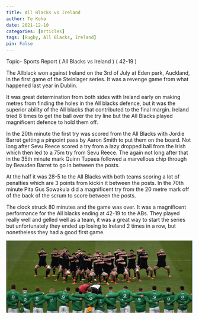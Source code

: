 ```yaml
---
title: All Blacks vs Ireland
author: Te Koha
date: 2021-12-10
categories: [Articles]
tags: [Rugby, All Blacks, Ireland]
pin: False
---
```




<!-- more -->
Topic- Sports Report ( All Blacks vs Ireland ) ( 42-19 ) 	

The Allblack won against Ireland on the 3rd of July at Eden park, Auckland, in the first game of the Steinlager series. It was a revenge game from what happened last year in Dublin. 

It was great determination from both sides with Ireland early on making metres from finding the holes in the All blacks defence, but it was the superior ability of the All blacks that contributed to the final margin. Ireland tried 8 times to get the ball over the try line but the All Blacks played magnificent defence to hold them off.

In the 20th minute the first try was scored from the All Blacks with Jordie Barret getting a pinpoint pass by Aaron Smith to put them on the board. Not long after Sevu Reece scored a try from a lazy dropped ball from the Irish which then led to a 75m try from Sevu Reece. The again not long after that in the 35th minute mark Quinn Tupaea followed a marvellous chip through by Beauden Barret to go in between the posts.

At the half it was 28-5 to the All Blacks with both teams scoring a lot of penalties which are 3 points from kickin it between the posts. In the 70th minute Pita Gus Sowakula did a magnificent try from the 20 metre mark off of the back of the scrum to score between the posts.

The clock struck 80 minutes and the game was over. It was a magnificent performance for the All blacks ending at 42-19 to the ABs. They played really well and gelled well as a team, it was a great way to start the series but unfortunately they ended up losing to Ireland 2 times in a row, but nonetheless they had a good first game.

![image info](/Allblacks.png)
